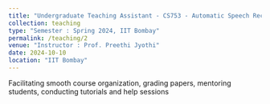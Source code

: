 ```yaml
---
title: "Undergraduate Teaching Assistant - CS753 - Automatic Speech Recognition"
collection: teaching
type: "Semester : Spring 2024, IIT Bombay"
permalink: /teaching/2
venue: "Instructor : Prof. Preethi Jyothi"
date: 2024-10-10
location: "IIT Bombay"
---
```




Facilitating smooth course organization, grading papers, mentoring students, conducting tutorials and help sessions
